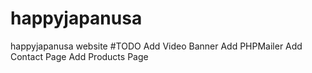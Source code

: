 # happyjapanusa
happyjapanusa website
#TODO
Add Video Banner
Add PHPMailer
Add Contact Page
Add Products Page

